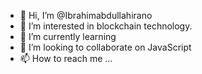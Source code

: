 - 👋 Hi, I’m @Ibrahimabdullahirano
- 👀 I’m interested in blockchain technology.
- 🌱 I’m currently learning 
- 💞️ I’m looking to collaborate on JavaScript
- 📫 How to reach me ...

<!---
Ibrahimabdullahirano/Ibrahimabdullahirano is a ✨ special ✨ repository because its `README.md` (this file) appears on your GitHub profile.
You can click the Preview link to take a look at your changes.
--->
